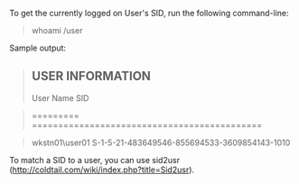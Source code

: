 To get the currently logged on User's SID, run the following command-line:

> whoami /user

Sample output:

> USER INFORMATION
> ----------------
> User Name SID

> ========= ============================================

> wkstn01\user01   S-1-5-21-483649546-855694533-3609854143-1010

To match a SID to a user, you can use sid2usr (http://coldtail.com/wiki/index.php?title=Sid2usr). 